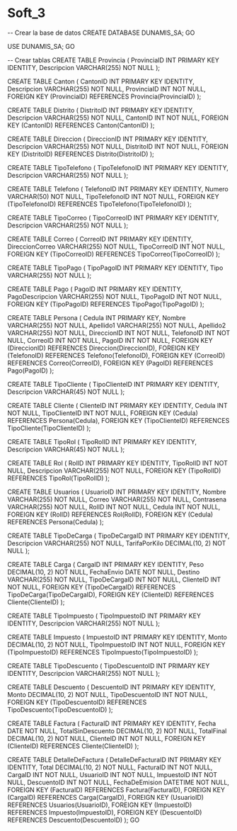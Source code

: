 # Soft_3

-- Crear la base de datos
CREATE DATABASE DUNAMIS_SA;
GO

USE DUNAMIS_SA;
GO

-- Crear tablas
CREATE TABLE Provincia (
    ProvinciaID INT PRIMARY KEY IDENTITY,
    Descripcion VARCHAR(255) NOT NULL
);

CREATE TABLE Canton (
    CantonID INT PRIMARY KEY IDENTITY,
    Descripcion VARCHAR(255) NOT NULL,
    ProvinciaID INT NOT NULL,
    FOREIGN KEY (ProvinciaID) REFERENCES Provincia(ProvinciaID)
);

CREATE TABLE Distrito (
    DistritoID INT PRIMARY KEY IDENTITY,
    Descripcion VARCHAR(255) NOT NULL,
    CantonID INT NOT NULL,
    FOREIGN KEY (CantonID) REFERENCES Canton(CantonID)
);

CREATE TABLE Direccion (
    DireccionID INT PRIMARY KEY IDENTITY,
    Descripcion VARCHAR(255) NOT NULL,
    DistritoID INT NOT NULL,
    FOREIGN KEY (DistritoID) REFERENCES Distrito(DistritoID)
);

CREATE TABLE TipoTelefono (
    TipoTelefonoID INT PRIMARY KEY IDENTITY,
    Descripcion VARCHAR(255) NOT NULL
);

CREATE TABLE Telefono (
    TelefonoID INT PRIMARY KEY IDENTITY,
    Numero VARCHAR(50) NOT NULL,
    TipoTelefonoID INT NOT NULL,
    FOREIGN KEY (TipoTelefonoID) REFERENCES TipoTelefono(TipoTelefonoID)
);

CREATE TABLE TipoCorreo (
    TipoCorreoID INT PRIMARY KEY IDENTITY,
    Descripcion VARCHAR(255) NOT NULL
);

CREATE TABLE Correo (
    CorreoID INT PRIMARY KEY IDENTITY,
    DireccionCorreo VARCHAR(255) NOT NULL,
    TipoCorreoID INT NOT NULL,
    FOREIGN KEY (TipoCorreoID) REFERENCES TipoCorreo(TipoCorreoID)
);

CREATE TABLE TipoPago (
    TipoPagoID INT PRIMARY KEY IDENTITY,
    Tipo VARCHAR(255) NOT NULL
);

CREATE TABLE Pago (
    PagoID INT PRIMARY KEY IDENTITY,
    PagoDescripcion VARCHAR(255) NOT NULL,
    TipoPagoID INT NOT NULL,
    FOREIGN KEY (TipoPagoID) REFERENCES TipoPago(TipoPagoID)
);

CREATE TABLE Persona (
    Cedula INT PRIMARY KEY,
    Nombre VARCHAR(255) NOT NULL,
    Apellido1 VARCHAR(255) NOT NULL,
    Apellido2 VARCHAR(255) NOT NULL,
    DireccionID INT NOT NULL,
    TelefonoID INT NOT NULL,
    CorreoID INT NOT NULL,
    PagoID INT NOT NULL,
    FOREIGN KEY (DireccionID) REFERENCES Direccion(DireccionID),
    FOREIGN KEY (TelefonoID) REFERENCES Telefono(TelefonoID),
    FOREIGN KEY (CorreoID) REFERENCES Correo(CorreoID),
    FOREIGN KEY (PagoID) REFERENCES Pago(PagoID)
);

CREATE TABLE TipoCliente (
    TipoClienteID INT PRIMARY KEY IDENTITY,
    Descripcion VARCHAR(45) NOT NULL
);

CREATE TABLE Cliente (
    ClienteID INT PRIMARY KEY IDENTITY,
    Cedula INT NOT NULL,
    TipoClienteID INT NOT NULL,
    FOREIGN KEY (Cedula) REFERENCES Persona(Cedula),
    FOREIGN KEY (TipoClienteID) REFERENCES TipoCliente(TipoClienteID)
);

CREATE TABLE TipoRol (
    TipoRolID INT PRIMARY KEY IDENTITY,
    Descripcion VARCHAR(45) NOT NULL
);

CREATE TABLE Rol (
    RolID INT PRIMARY KEY IDENTITY,
    TipoRolID INT NOT NULL,
    Descripcion VARCHAR(255) NOT NULL,
    FOREIGN KEY (TipoRolID) REFERENCES TipoRol(TipoRolID)
);

CREATE TABLE Usuarios (
    UsuarioID INT PRIMARY KEY IDENTITY,
    Nombre VARCHAR(255) NOT NULL,
    Correo VARCHAR(255) NOT NULL,
    Contrasena VARCHAR(255) NOT NULL,
    RolID INT NOT NULL,
    Cedula INT NOT NULL,
    FOREIGN KEY (RolID) REFERENCES Rol(RolID),
    FOREIGN KEY (Cedula) REFERENCES Persona(Cedula)
);

CREATE TABLE TipoDeCarga (
    TipoDeCargaID INT PRIMARY KEY IDENTITY,
    Descripcion VARCHAR(255) NOT NULL,
    TarifaPorKilo DECIMAL(10, 2) NOT NULL
);

CREATE TABLE Carga (
    CargaID INT PRIMARY KEY IDENTITY,
    Peso DECIMAL(10, 2) NOT NULL,
    FechaEnvio DATE NOT NULL,
    Destino VARCHAR(255) NOT NULL,
    TipoDeCargaID INT NOT NULL,
    ClienteID INT NOT NULL,
    FOREIGN KEY (TipoDeCargaID) REFERENCES TipoDeCarga(TipoDeCargaID),
    FOREIGN KEY (ClienteID) REFERENCES Cliente(ClienteID)
);

CREATE TABLE TipoImpuesto (
    TipoImpuestoID INT PRIMARY KEY IDENTITY,
    Descripcion VARCHAR(255) NOT NULL
);

CREATE TABLE Impuesto (
    ImpuestoID INT PRIMARY KEY IDENTITY,
    Monto DECIMAL(10, 2) NOT NULL,
    TipoImpuestoID INT NOT NULL,
    FOREIGN KEY (TipoImpuestoID) REFERENCES TipoImpuesto(TipoImpuestoID)
);

CREATE TABLE TipoDescuento (
    TipoDescuentoID INT PRIMARY KEY IDENTITY,
    Descripcion VARCHAR(255) NOT NULL
);

CREATE TABLE Descuento (
    DescuentoID INT PRIMARY KEY IDENTITY,
    Monto DECIMAL(10, 2) NOT NULL,
    TipoDescuentoID INT NOT NULL,
    FOREIGN KEY (TipoDescuentoID) REFERENCES TipoDescuento(TipoDescuentoID)
);

CREATE TABLE Factura (
    FacturaID INT PRIMARY KEY IDENTITY,
    Fecha DATE NOT NULL,
    TotalSinDescuento DECIMAL(10, 2) NOT NULL,
    TotalFinal DECIMAL(10, 2) NOT NULL,
    ClienteID INT NOT NULL,
    FOREIGN KEY (ClienteID) REFERENCES Cliente(ClienteID)
);

CREATE TABLE DetalleDeFactura (
    DetalleDeFacturaID INT PRIMARY KEY IDENTITY,
    Total DECIMAL(10, 2) NOT NULL,
    FacturaID INT NOT NULL,
    CargaID INT NOT NULL,
    UsuarioID INT NOT NULL,
    ImpuestoID INT NOT NULL,
    DescuentoID INT NOT NULL,
    FechaDeEmision DATETIME NOT NULL,
    FOREIGN KEY (FacturaID) REFERENCES Factura(FacturaID),
    FOREIGN KEY (CargaID) REFERENCES Carga(CargaID),
    FOREIGN KEY (UsuarioID) REFERENCES Usuarios(UsuarioID),
    FOREIGN KEY (ImpuestoID) REFERENCES Impuesto(ImpuestoID),
    FOREIGN KEY (DescuentoID) REFERENCES Descuento(DescuentoID)
);
GO
